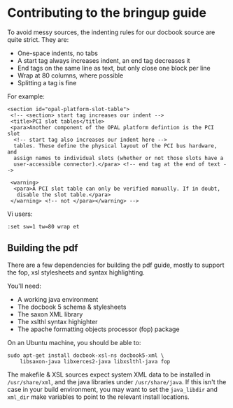 Contributing to the bringup guide
=================================

To avoid messy sources, the indenting rules for our docbook source are quite
strict. They are:

 * One-space indents, no tabs
 * A start tag always increases indent, an end tag decreases it
 * End tags on the same line as text, but only close one block per line
 * Wrap at 80 columns, where possible
 * Splitting a tag is fine

For example:

    <section id="opal-platform-slot-table">
     <!-- <section> start tag increases our indent -->
     <title>PCI slot tables</title>
     <para>Another component of the OPAL platform defintion is the PCI slot
      <!-- start tag also increases our indent here -->
      tables. These define the physical layout of the PCI bus hardware, and
      assign names to individual slots (whether or not those slots have a
      user-accessible connector).</para> <!-- end tag at the end of text -->

     <warning>
      <para>A PCI slot table can only be verified manually. If in doubt,
       disable the slot table.</para>
     </warning> <!-- not </para></warning> -->

Vi users:

    :set sw=1 tw=80 wrap et

Building the pdf
----------------

There are a few dependencies for building the pdf guide, mostly to support the
fop, xsl stylesheets and syntax highlighting.

You'll need:
  * A working java environment
  * The docbook 5 schema & stylesheets
  * The saxon XML library
  * The xslthl syntax highighter
  * The apache formatting objects processor (fop) package

On an Ubuntu machine, you should be able to:

    sudo apt-get install docbook-xsl-ns docbook5-xml \
	    libsaxon-java libxerces2-java libxslthl-java fop

The makefile & XSL sources expect system XML data to be installed in
`/usr/share/xml`, and the java libraries under `/usr/share/java`. If this isn't
the case in your build environment, you may want to set the `java_libdir` and
`xml_dir` make variables to point to the relevant install locations.
